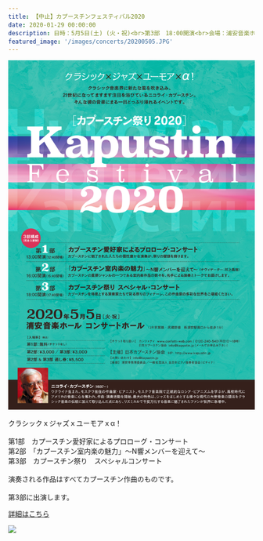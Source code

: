 ```yaml
---
title: 【中止】カプースチンフェスティバル2020
date: 2020-01-29 00:00:00
description: 日時：5月5日(土) (火・祝)<br>第3部　18:00開演<br>会場：浦安音楽ホール　コンサートホール（新浦安駅より徒歩2分）
featured_image: '/images/concerts/20200505.JPG'
---
```

![](/images/concerts/20200505.JPG)

クラシックｘジャズｘユーモアｘα！<br>
<br>
第1部　カプースチン愛好家によるプロローグ・コンサート<br>
第2部　「カプースチン室内楽の魅力」～N響メンバーを迎えて～<br>
第3部　カプースチン祭り　スペシャルコンサート<br>
<br>
演奏される作品はすべてカプースチン作曲のものです。<br>
<br>
第3部に出演します。

<a href="https://www.confetti-web.com/detail.php?tid=56669&" class="button button--large">詳細はこちら</a>

![](/images/concerts/20200505-02.JPG)
